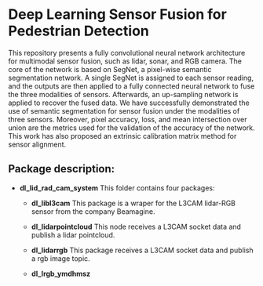 # Deep Learning Sensor Fusion for Pedestrian Detection

This repository presents a fully convolutional neural network architecture for multimodal
sensor fusion, such as lidar, sonar, and RGB camera. The core of the network is based on SegNet,
a pixel-wise semantic segmentation network. A single SegNet is assigned to each sensor reading,
and the outputs are then applied to a fully connected neural network to fuse the three modalities
of sensors. Afterwards, an up-sampling network is applied to recover the fused data. We have
successfully demonstrated the use of semantic segmentation for sensor fusion under the modalities
of three sensors. Moreover, pixel accuracy, loss, and mean intersection over union are the metrics
used for the validation of the accuracy of the network. This work has also proposed an extrinsic
calibration matrix method for sensor alignment.

## Package description:

* **dl_lid_rad_cam_system** This folder contains four packages:

    * **dl_libl3cam** This package is a wraper for the L3CAM lidar-RGB sensor from the company Beamagine.
    
    * **dl_lidarpointcloud** This node receives a L3CAM socket data and publish a lidar pointcloud.
    
    * **dl_lidarrgb** This package receives a L3CAM socket data and publish a rgb image topic.
    
    * **dl_lrgb_ymdhmsz**